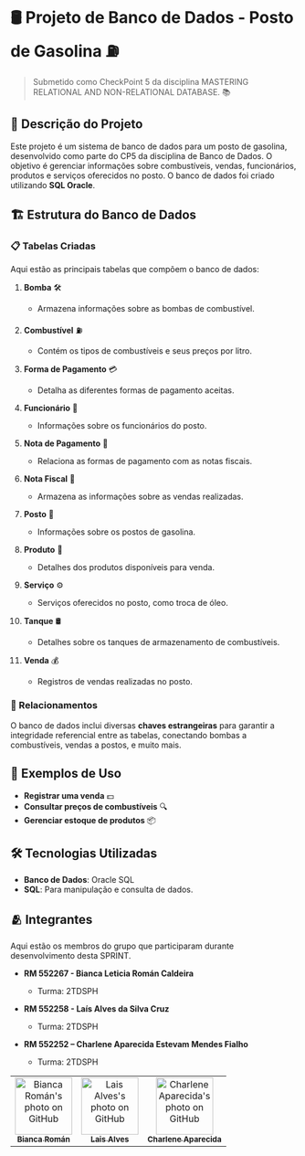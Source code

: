 # 🛢️ Projeto de Banco de Dados - Posto de Gasolina ⛽

> Submetido como CheckPoint 5 da disciplina MASTERING RELATIONAL AND NON-RELATIONAL DATABASE. 📚

## 📖 Descrição do Projeto
Este projeto é um sistema de banco de dados para um posto de gasolina, desenvolvido como parte do CP5 da disciplina de Banco de Dados. O objetivo é gerenciar informações sobre combustíveis, vendas, funcionários, produtos e serviços oferecidos no posto. O banco de dados foi criado utilizando **SQL Oracle**.

## 🏗️ Estrutura do Banco de Dados

### 📋 Tabelas Criadas
Aqui estão as principais tabelas que compõem o banco de dados:

1. **Bomba** 🛠️
   - Armazena informações sobre as bombas de combustível.
  
2. **Combustível** ⛽
   - Contém os tipos de combustíveis e seus preços por litro.

3. **Forma de Pagamento** 💳
   - Detalha as diferentes formas de pagamento aceitas.

4. **Funcionário** 👷
   - Informações sobre os funcionários do posto.

5. **Nota de Pagamento** 🧾
   - Relaciona as formas de pagamento com as notas fiscais.

6. **Nota Fiscal** 📑
   - Armazena as informações sobre as vendas realizadas.

7. **Posto** 🏪
   - Informações sobre os postos de gasolina.

8. **Produto** 🛒
   - Detalhes dos produtos disponíveis para venda.

9. **Serviço** ⚙️
   - Serviços oferecidos no posto, como troca de óleo.

10. **Tanque** 🛢️
    - Detalhes sobre os tanques de armazenamento de combustíveis.

11. **Venda** 💰
    - Registros de vendas realizadas no posto.

### 🔗 Relacionamentos
O banco de dados inclui diversas **chaves estrangeiras** para garantir a integridade referencial entre as tabelas, conectando bombas a combustíveis, vendas a postos, e muito mais.


## 📅 Exemplos de Uso
- **Registrar uma venda** 💵
- **Consultar preços de combustíveis** 🔍
- **Gerenciar estoque de produtos** 📦

## 🛠️ Tecnologias Utilizadas
- **Banco de Dados**: Oracle SQL
- **SQL**: Para manipulação e consulta de dados.

## 🫂 Integrantes

Aqui estão os membros do grupo que participaram durante desenvolvimento desta SPRINT.

* **RM 552267 - Bianca Leticia Román Caldeira**
  - Turma: 2TDSPH

* **RM 552258 - Laís Alves da Silva Cruz**
  - Turma: 2TDSPH

* **RM 552252 – Charlene Aparecida Estevam Mendes Fialho**
  - Turma: 2TDSPH

<table>
  <tr>
        <td align="center">
      <a href="https://github.com/biancaroman">
        <img src="https://avatars.githubusercontent.com/u/128830935?v=4" width="100px;" border-radius='50%' alt="Bianca Román's photo on GitHub"/><br>
        <sub>
          <b>Bianca Román</b>
        </sub>
      </a>
    </td>
     <td align="center">
      <a href="https://github.com/laiscrz">
        <img src="https://avatars.githubusercontent.com/u/133046134?v=4" width="100px;" alt="Lais Alves's photo on GitHub"/><br>
        <sub>
          <b>Lais Alves</b>
        </sub>
      </a>
    </td>
    <td align="center">
      <a href="https://github.com/charlenefialho">
        <img src="https://avatars.githubusercontent.com/u/94643076?v=4" width="100px;" border-radius='50%' alt="Charlene Aparecida's photo on GitHub"/><br>
        <sub>
          <b>Charlene Aparecida</b>
        </sub>
      </a>
    </td>
  </tr>
</table>
